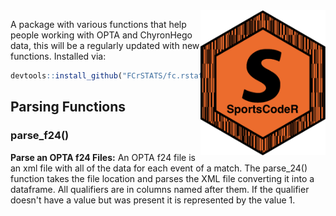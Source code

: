 
<img width="200" alt="portfolio_view" align="right" src="https://github.com/FCrSTATS/SportsCodeR/blob/master/img/SportsCodeR.png">

A package with various functions that help people working with OPTA and ChyronHego data, this will be a regularly updated with new functions. Installed via: 

``` r
devtools::install_github("FCrSTATS/fc.rstats")
```

## Parsing Functions 

### parse_f24()
**Parse an OPTA f24 Files:** An OPTA f24 file is an xml file with all of the data for each event of a match. The parse_24() function takes the file location and parses the XML file converting it into a dataframe. All qualifiers are in columns named after them. If the qualifier doesn't have a value but was present it is represented by the value 1.
